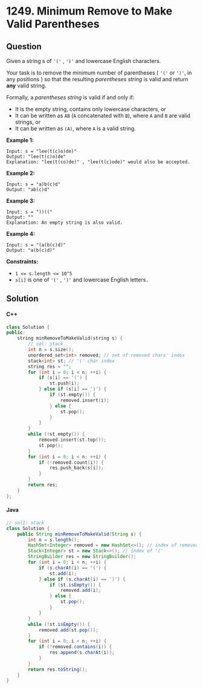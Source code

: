 # 1249. Minimum Remove to Make Valid Parentheses

## Question

Given a string s of `'('` , `')'` and lowercase English characters.&#x20;

Your task is to remove the minimum number of parentheses ( `'('` or `')'`, in any positions ) so that the resulting _parentheses string_ is valid and return **any** valid string.

Formally, a _parentheses string_ is valid if and only if:

* It is the empty string, contains only lowercase characters, or
* It can be written as `AB` (`A` concatenated with `B`), where `A` and `B` are valid strings, or
* It can be written as `(A)`, where `A` is a valid string.

**Example 1:**

```
Input: s = "lee(t(c)o)de)"
Output: "lee(t(c)o)de"
Explanation: "lee(t(co)de)" , "lee(t(c)ode)" would also be accepted.
```

**Example 2:**

```
Input: s = "a)b(c)d"
Output: "ab(c)d"
```

**Example 3:**

```
Input: s = "))(("
Output: ""
Explanation: An empty string is also valid.
```

**Example 4:**

```
Input: s = "(a(b(c)d)"
Output: "a(b(c)d)"
```

**Constraints:**

* `1 <= s.length <= 10^5`
* `s[i]` is one of  `'('` , `')'` and lowercase English letters`.`

## Solution

#### C++

```cpp
class Solution {
public:
    string minRemoveToMakeValid(string s) {
        // sol: stack
        int n = s.size();
        unordered_set<int> removed; // set of removed chars' index
        stack<int> st; // '(' char index
        string res = "";
        for (int i = 0; i < n; ++i) {
            if (s[i] == '(') {
                st.push(i);
            } else if (s[i] == ')') {
                if (st.empty()) {
                    removed.insert(i);
                } else {
                    st.pop();
                }
            }
        }
        while (!st.empty()) {
            removed.insert(st.top());
            st.pop();
        }
        for (int i = 0; i < n; ++i) {
            if (!removed.count(i)) {
                res.push_back(s[i]);
            }
        }
        return res;
    }
};
```

#### Java

```java
// sol1: stack
class Solution {
    public String minRemoveToMakeValid(String s) {
        int n = s.length();
        HashSet<Integer> removed = new HashSet<>(); // index of removed char
        Stack<Integer> st = new Stack<>(); // index of '('
        StringBuilder res = new StringBuilder();
        for (int i = 0; i < n; ++i) {
            if (s.charAt(i) == '(') {
                st.add(i);
            } else if (s.charAt(i) == ')') {
                if (st.isEmpty()) {
                    removed.add(i);
                } else {
                    st.pop();
                }
            }
        }
        while (!st.isEmpty()) {
            removed.add(st.pop());
        }
        for (int i = 0; i < n; ++i) {
            if (!removed.contains(i)) {
                res.append(s.charAt(i));
            }
        }
        return res.toString();
    }
}
```
